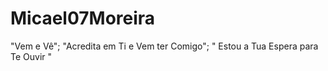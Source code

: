 # Micael07Moreira
"Vem e Vê"; "Acredita em Ti e Vem ter Comigo"; " Estou a Tua  Espera para Te Ouvir "
